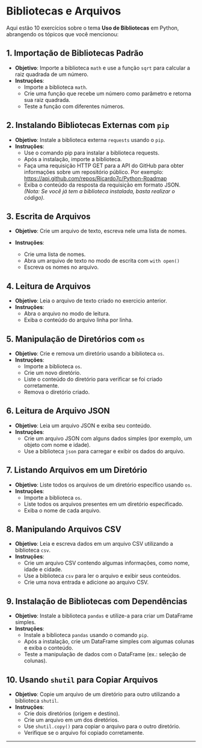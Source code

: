 # Bibliotecas e Arquivos

Aqui estão 10 exercícios sobre o tema **Uso de Bibliotecas** em Python, abrangendo os tópicos que você mencionou:

## 1. Importação de Bibliotecas Padrão

- **Objetivo**: Importe a biblioteca `math` e use a função `sqrt` para calcular a raiz quadrada de um número.
- **Instruções**:
  - Importe a biblioteca `math`.
  - Crie uma função que recebe um número como parâmetro e retorna sua raiz quadrada.
  - Teste a função com diferentes números.

## 2. Instalando Bibliotecas Externas com `pip`

- **Objetivo**: Instale a biblioteca externa `requests` usando o `pip`.
- **Instruções**:
  - Use o comando pip para instalar a biblioteca requests.
  - Após a instalação, importe a biblioteca.
  - Faça uma requisição HTTP GET para a API do GitHub para obter informações sobre um repositório público. Por exemplo: https://api.github.com/repos/Ricardo7c/Python-Roadmap
  - Exiba o conteúdo da resposta da requisição em formato JSON.
    *(Nota: Se você já tem a biblioteca instalada, basta realizar o código).*

## 3. Escrita de Arquivos

- **Objetivo**: Crie um arquivo de texto, escreva nele uma lista de nomes.

- **Instruções**:
  - Crie uma lista de nomes.
  - Abra um arquivo de texto no modo de escrita com `with open()`
  - Escreva os nomes no arquivo.

## 4. Leitura de Arquivos

- **Objetivo**: Leia o arquivo de texto criado no exercicio anterior.
- **Instruções**:
  - Abra o arquivo no modo de leitura.
  - Exiba o conteúdo do arquivo linha por linha.

## 5. Manipulação de Diretórios com `os`

- **Objetivo**: Crie e remova um diretório usando a biblioteca `os`.
- **Instruções**:
  - Importe a biblioteca `os`.
  - Crie um novo diretório.
  - Liste o conteúdo do diretório para verificar se foi criado corretamente.
  - Remova o diretório criado.

## 6. Leitura de Arquivo JSON

- **Objetivo**: Leia um arquivo JSON e exiba seu conteúdo.
- **Instruções**:
  - Crie um arquivo JSON com alguns dados simples (por exemplo, um objeto com nome e idade).
  - Use a biblioteca `json` para carregar e exibir os dados do arquivo.

## 7. Listando Arquivos em um Diretório

- **Objetivo**: Liste todos os arquivos de um diretório específico usando `os`.
- **Instruções**:
  - Importe a biblioteca `os`.
  - Liste todos os arquivos presentes em um diretório especificado.
  - Exiba o nome de cada arquivo.

## 8. Manipulando Arquivos CSV

- **Objetivo**: Leia e escreva dados em um arquivo CSV utilizando a biblioteca `csv`.
- **Instruções**:
  - Crie um arquivo CSV contendo algumas informações, como nome, idade e cidade.
  - Use a biblioteca `csv` para ler o arquivo e exibir seus conteúdos.
  - Crie uma nova entrada e adicione ao arquivo CSV.

## 9. Instalação de Bibliotecas com Dependências

- **Objetivo**: Instale a biblioteca `pandas` e utilize-a para criar um DataFrame simples.
- **Instruções**:
  - Instale a biblioteca `pandas` usando o comando `pip`.
  - Após a instalação, crie um DataFrame simples com algumas colunas e exiba o conteúdo.
  - Teste a manipulação de dados com o DataFrame (ex.: seleção de colunas).

## 10. Usando `shutil` para Copiar Arquivos

- **Objetivo**: Copie um arquivo de um diretório para outro utilizando a biblioteca `shutil`.
- **Instruções**:
  - Crie dois diretórios (origem e destino).
  - Crie um arquivo em um dos diretórios.
  - Use `shutil.copy()` para copiar o arquivo para o outro diretório.
  - Verifique se o arquivo foi copiado corretamente.

---
